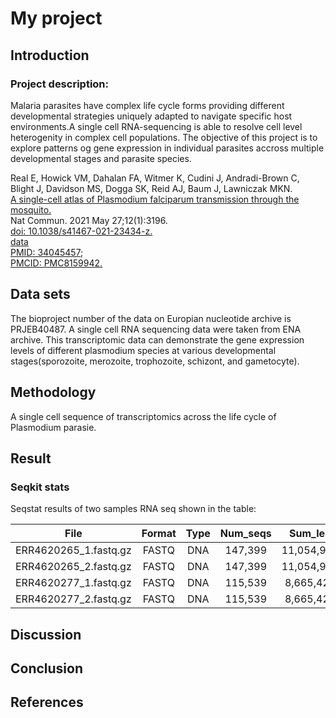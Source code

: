 # My project

## Introduction

### Project description:


 Malaria parasites have complex life cycle forms providing different developmental strategies uniquely adapted to navigate specific host environments.A single cell RNA-sequencing is able to resolve cell level heterogenity in complex cell populations. The objective of this project is to explore patterns og gene expression in individual parasites accross multiple developmental stages and parasite species.   

Real E, Howick VM, Dahalan FA, Witmer K, Cudini J, Andradi-Brown C, Blight J, Davidson MS, Dogga SK, Reid AJ, Baum J, Lawniczak MKN.     
[A single-cell atlas of Plasmodium falciparum transmission through the mosquito.](doc/single_cell_atlas.pdf)     
Nat Commun. 2021 May 27;12(1):3196.     
[doi: 10.1038/s41467-021-23434-z.](https://www.nature.com/articles/s41467-021-23434-z)      
[data](https://www.ebi.ac.uk/ena/browser/view/PRJEB40487)    
[PMID: 34045457](https://pubmed.ncbi.nlm.nih.gov/34045457/);       
[PMCID: PMC8159942.](https://pubmed.ncbi.nlm.nih.gov/34045457/)

## Data sets

The bioproject number of the data on Europian nucleotide archive is PRJEB40487. A single cell RNA sequencing data were taken from ENA archive. This transcriptomic data can demonstrate the gene expression levels of different plasmodium species at various developmental stages(sporozoite, merozoite, trophozoite, schizont, and gametocyte). 

## Methodology
A single cell sequence of transcriptomics across the life cycle of Plasmodium parasie. 
## Result

### Seqkit stats

Seqstat results of two samples RNA seq shown in the table: 

|File                  |Format |Type  |Num_seqs |Sum_len   |Min_len  |Avg_len   |Max_len |
|:--------------------:|:-----:|:----:|:-------:|:--------:|:-------:|:--------:|:------:|
|ERR4620265_1.fastq.gz |FASTQ  |DNA   |147,399  |11,054,925|75       |75        |75      |  
|ERR4620265_2.fastq.gz |FASTQ  |DNA   |147,399  |11,054,925|75       |75        |75      |
|ERR4620277_1.fastq.gz |FASTQ  |DNA   |115,539  |8,665,425 |75       |75        |75      |
|ERR4620277_2.fastq.gz |FASTQ  |DNA   |115,539  |8,665,425 |75       |75        |75      |


## Discussion

## Conclusion

## References

